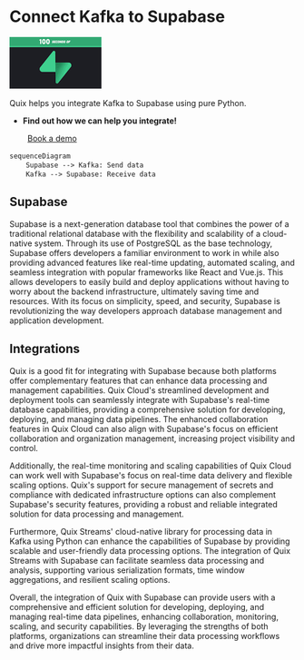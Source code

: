 # Connect Kafka to Supabase

![](./images/logo_1.jpg)

Quix helps you integrate Kafka to Supabase using pure Python.

<div class="grid cards blog-grid-card" markdown>

- __Find out how we can help you integrate!__

    <a class="md-button md-button--primary" href="https://share.hsforms.com/1iW0TmZzKQMChk0lxd_tGiw4yjw2?__hstc=175542013.2303933fbd746c0ac86d9ccbe9bc9100.1728383268831.1729603416735.1729620918855.31&__hssc=175542013.1.1729620918855&__hsfp=2132701734" target="_blank" style="margin:.5rem;">Book a demo</a>

</div>

```mermaid
sequenceDiagram
    Supabase --> Kafka: Send data
    Kafka --> Supabase: Receive data
```

## Supabase

Supabase is a next-generation database tool that combines the power of a traditional relational database with the flexibility and scalability of a cloud-native system. Through its use of PostgreSQL as the base technology, Supabase offers developers a familiar environment to work in while also providing advanced features like real-time updating, automated scaling, and seamless integration with popular frameworks like React and Vue.js. This allows developers to easily build and deploy applications without having to worry about the backend infrastructure, ultimately saving time and resources. With its focus on simplicity, speed, and security, Supabase is revolutionizing the way developers approach database management and application development.

## Integrations

Quix is a good fit for integrating with Supabase because both platforms offer complementary features that can enhance data processing and management capabilities. Quix Cloud's streamlined development and deployment tools can seamlessly integrate with Supabase's real-time database capabilities, providing a comprehensive solution for developing, deploying, and managing data pipelines. The enhanced collaboration features in Quix Cloud can also align with Supabase's focus on efficient collaboration and organization management, increasing project visibility and control.

Additionally, the real-time monitoring and scaling capabilities of Quix Cloud can work well with Supabase's focus on real-time data delivery and flexible scaling options. Quix's support for secure management of secrets and compliance with dedicated infrastructure options can also complement Supabase's security features, providing a robust and reliable integrated solution for data processing and management.

Furthermore, Quix Streams' cloud-native library for processing data in Kafka using Python can enhance the capabilities of Supabase by providing scalable and user-friendly data processing options. The integration of Quix Streams with Supabase can facilitate seamless data processing and analysis, supporting various serialization formats, time window aggregations, and resilient scaling options.

Overall, the integration of Quix with Supabase can provide users with a comprehensive and efficient solution for developing, deploying, and managing real-time data pipelines, enhancing collaboration, monitoring, scaling, and security capabilities. By leveraging the strengths of both platforms, organizations can streamline their data processing workflows and drive more impactful insights from their data.

